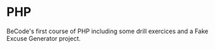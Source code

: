 # PHP

BeCode's first course of PHP including some drill exercices and a Fake Excuse Generator project.
